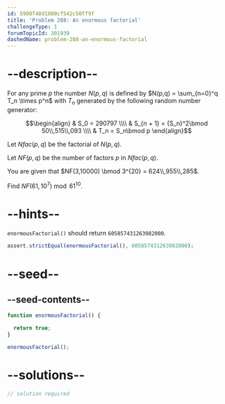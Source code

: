 ```yaml
---
id: 5900f48d1000cf542c50ff9f
title: 'Problem 288: An enormous factorial'
challengeType: 1
forumTopicId: 301939
dashedName: problem-288-an-enormous-factorial
---
```


# --description--

For any prime $p$ the number $N(p,q)$ is defined by $N(p,q) = \sum_{n=0}^q T_n \times p^n$ with $T_n$ generated by the following random number generator:

$$\begin{align}
  & S_0 = 290797 \\\\
  & S_{n + 1} = {S_n}^2\bmod 50\\,515\\,093 \\\\
  & T_n = S_n\bmod p
\end{align}$$

Let $Nfac(p,q)$ be the factorial of $N(p,q)$.

Let $NF(p,q)$ be the number of factors $p$ in $Nfac(p,q)$.

You are given that $NF(3,10000) \bmod 3^{20} = 624\\,955\\,285$.

Find $NF(61,{10}^7)\bmod {61}^{10}$.

# --hints--

`enormousFactorial()` should return `605857431263982000`.

```js
assert.strictEqual(enormousFactorial(), 605857431263982000);
```

# --seed--

## --seed-contents--

```js
function enormousFactorial() {

  return true;
}

enormousFactorial();
```

# --solutions--

```js
// solution required
```
